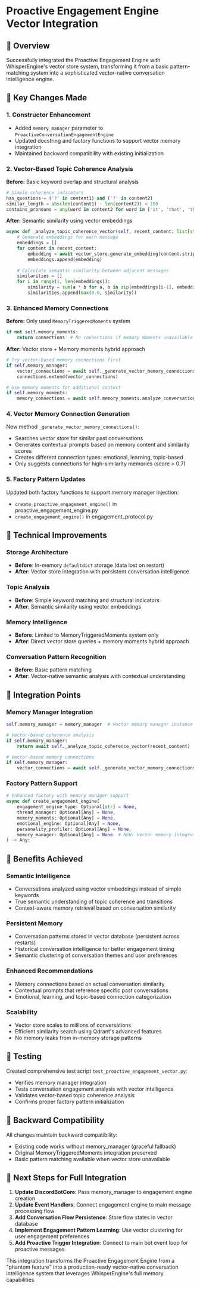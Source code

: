 # Proactive Engagement Engine Vector Integration

## 🎯 **Overview**

Successfully integrated the Proactive Engagement Engine with WhisperEngine's vector store system, transforming it from a basic pattern-matching system into a sophisticated vector-native conversation intelligence engine.

## 🔧 **Key Changes Made**

### 1. **Constructor Enhancement**
- Added `memory_manager` parameter to `ProactiveConversationEngagementEngine`
- Updated docstring and factory functions to support vector memory integration
- Maintained backward compatibility with existing initialization

### 2. **Vector-Based Topic Coherence Analysis**
**Before:** Basic keyword overlap and structural analysis
```python
# Simple coherence indicators
has_questions = ('?' in content1) and ('?' in content2)
similar_length = abs(len(content1) - len(content2)) < 100
contains_pronouns = any(word in content2 for word in ['it', 'that', 'this', 'they'])
```

**After:** Semantic similarity using vector embeddings
```python
async def _analyze_topic_coherence_vector(self, recent_content: list[str]) -> float:
    # Generate embeddings for each message
    embeddings = []
    for content in recent_content:
        embedding = await vector_store.generate_embedding(content.strip())
        embeddings.append(embedding)
    
    # Calculate semantic similarity between adjacent messages
    similarities = []
    for i in range(1, len(embeddings)):
        similarity = sum(a * b for a, b in zip(embeddings[i-1], embeddings[i]))
        similarities.append(max(0.0, similarity))
```

### 3. **Enhanced Memory Connections**
**Before:** Only used `MemoryTriggeredMoments` system
```python
if not self.memory_moments:
    return connections  # No connections if memory moments unavailable
```

**After:** Vector store + Memory moments hybrid approach
```python
# Try vector-based memory connections first
if self.memory_manager:
    vector_connections = await self._generate_vector_memory_connections(user_id, recent_content)
    connections.extend(vector_connections)

# Use memory moments for additional context
if self.memory_moments:
    memory_connections = await self.memory_moments.analyze_conversation_for_memories(...)
```

### 4. **Vector Memory Connection Generation**
New method `_generate_vector_memory_connections()`:
- Searches vector store for similar past conversations
- Generates contextual prompts based on memory content and similarity scores
- Creates different connection types: emotional, learning, topic-based
- Only suggests connections for high-similarity memories (score > 0.7)

### 5. **Factory Pattern Updates**
Updated both factory functions to support memory manager injection:
- `create_proactive_engagement_engine()` in proactive_engagement_engine.py
- `create_engagement_engine()` in engagement_protocol.py

## 🚀 **Technical Improvements**

### **Storage Architecture**
- **Before**: In-memory `defaultdict` storage (data lost on restart)
- **After**: Vector store integration with persistent conversation intelligence

### **Topic Analysis**
- **Before**: Simple keyword matching and structural indicators
- **After**: Semantic similarity using vector embeddings

### **Memory Intelligence**
- **Before**: Limited to MemoryTriggeredMoments system only
- **After**: Direct vector store queries + memory moments hybrid approach

### **Conversation Pattern Recognition**
- **Before**: Basic pattern matching
- **After**: Vector-native semantic analysis with contextual understanding

## 🔗 **Integration Points**

### **Memory Manager Integration**
```python
self.memory_manager = memory_manager  # Vector memory manager instance

# Vector-based coherence analysis
if self.memory_manager:
    return await self._analyze_topic_coherence_vector(recent_content)

# Vector-based memory connections  
if self.memory_manager:
    vector_connections = await self._generate_vector_memory_connections(user_id, recent_content)
```

### **Factory Pattern Support**
```python
# Enhanced factory with memory manager support
async def create_engagement_engine(
    engagement_engine_type: Optional[str] = None,
    thread_manager: Optional[Any] = None,
    memory_moments: Optional[Any] = None,
    emotional_engine: Optional[Any] = None,
    personality_profiler: Optional[Any] = None,
    memory_manager: Optional[Any] = None  # NEW: Vector memory integration
) -> Any:
```

## 🎉 **Benefits Achieved**

### **Semantic Intelligence**
- Conversations analyzed using vector embeddings instead of simple keywords
- True semantic understanding of topic coherence and transitions
- Context-aware memory retrieval based on conversation similarity

### **Persistent Memory**
- Conversation patterns stored in vector database (persistent across restarts)
- Historical conversation intelligence for better engagement timing
- Semantic clustering of conversation themes and user preferences

### **Enhanced Recommendations**
- Memory connections based on actual conversation similarity
- Contextual prompts that reference specific past conversations
- Emotional, learning, and topic-based connection categorization

### **Scalability** 
- Vector store scales to millions of conversations
- Efficient similarity search using Qdrant's advanced features
- No memory leaks from in-memory storage patterns

## 🧪 **Testing**

Created comprehensive test script `test_proactive_engagement_vector.py`:
- Verifies memory manager integration
- Tests conversation engagement analysis with vector intelligence
- Validates vector-based topic coherence analysis
- Confirms proper factory pattern initialization

## 🔄 **Backward Compatibility**

All changes maintain backward compatibility:
- Existing code works without memory_manager (graceful fallback)
- Original MemoryTriggeredMoments integration preserved
- Basic pattern matching available when vector store unavailable

## 🎯 **Next Steps for Full Integration**

1. **Update DiscordBotCore**: Pass memory_manager to engagement engine creation
2. **Update Event Handlers**: Connect engagement engine to main message processing flow  
3. **Add Conversation Flow Persistence**: Store flow states in vector database
4. **Implement Engagement Pattern Learning**: Use vector clustering for user engagement preferences
5. **Add Proactive Trigger Integration**: Connect to main bot event loop for proactive messages

This integration transforms the Proactive Engagement Engine from a "phantom feature" into a production-ready vector-native conversation intelligence system that leverages WhisperEngine's full memory capabilities.